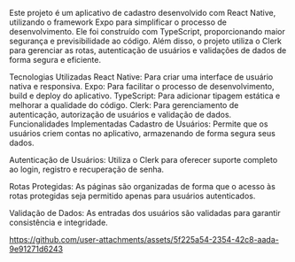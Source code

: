 Este projeto é um aplicativo de cadastro desenvolvido com React Native, utilizando o framework Expo para simplificar o processo de desenvolvimento. Ele foi construído com TypeScript, proporcionando maior segurança e previsibilidade ao código. Além disso, o projeto utiliza o Clerk para gerenciar as rotas, autenticação de usuários e validações de dados de forma segura e eficiente.

Tecnologias Utilizadas
React Native: Para criar uma interface de usuário nativa e responsiva.
Expo: Para facilitar o processo de desenvolvimento, build e deploy do aplicativo.
TypeScript: Para adicionar tipagem estática e melhorar a qualidade do código.
Clerk: Para gerenciamento de autenticação, autorização de usuários e validação de dados.
Funcionalidades Implementadas
Cadastro de Usuários:
Permite que os usuários criem contas no aplicativo, armazenando de forma segura seus dados.

Autenticação de Usuários:
Utiliza o Clerk para oferecer suporte completo ao login, registro e recuperação de senha.

Rotas Protegidas:
As páginas são organizadas de forma que o acesso às rotas protegidas seja permitido apenas para usuários autenticados.

Validação de Dados:
As entradas dos usuários são validadas para garantir consistência e integridade.





https://github.com/user-attachments/assets/5f225a54-2354-42c8-aada-9e91271d6243

